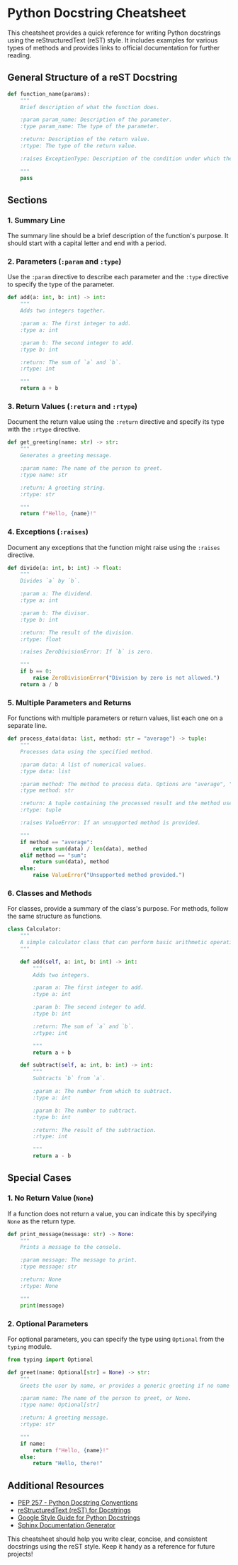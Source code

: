 
# Python Docstring Cheatsheet

This cheatsheet provides a quick reference for writing Python docstrings using the reStructuredText (reST) style. It includes examples for various types of methods and provides links to official documentation for further reading.

## General Structure of a reST Docstring

```python
def function_name(params):
    """
    Brief description of what the function does.

    :param param_name: Description of the parameter.
    :type param_name: The type of the parameter.

    :return: Description of the return value.
    :rtype: The type of the return value.

    :raises ExceptionType: Description of the condition under which the exception is raised.

    """
    pass
```

## Sections

### 1. Summary Line

The summary line should be a brief description of the function's purpose. It should start with a capital letter and end with a period.

### 2. Parameters (`:param` and `:type`)

Use the `:param` directive to describe each parameter and the `:type` directive to specify the type of the parameter.

```python
def add(a: int, b: int) -> int:
    """
    Adds two integers together.

    :param a: The first integer to add.
    :type a: int

    :param b: The second integer to add.
    :type b: int

    :return: The sum of `a` and `b`.
    :rtype: int

    """
    return a + b
```

### 3. Return Values (`:return` and `:rtype`)

Document the return value using the `:return` directive and specify its type with the `:rtype` directive.

```python
def get_greeting(name: str) -> str:
    """
    Generates a greeting message.

    :param name: The name of the person to greet.
    :type name: str

    :return: A greeting string.
    :rtype: str

    """
    return f"Hello, {name}!"
```

### 4. Exceptions (`:raises`)

Document any exceptions that the function might raise using the `:raises` directive.

```python
def divide(a: int, b: int) -> float:
    """
    Divides `a` by `b`.

    :param a: The dividend.
    :type a: int

    :param b: The divisor.
    :type b: int

    :return: The result of the division.
    :rtype: float

    :raises ZeroDivisionError: If `b` is zero.

    """
    if b == 0:
        raise ZeroDivisionError("Division by zero is not allowed.")
    return a / b
```

### 5. Multiple Parameters and Returns

For functions with multiple parameters or return values, list each one on a separate line.

```python
def process_data(data: list, method: str = "average") -> tuple:
    """
    Processes data using the specified method.

    :param data: A list of numerical values.
    :type data: list

    :param method: The method to process data. Options are "average", "sum". Defaults to "average".
    :type method: str

    :return: A tuple containing the processed result and the method used.
    :rtype: tuple

    :raises ValueError: If an unsupported method is provided.

    """
    if method == "average":
        return sum(data) / len(data), method
    elif method == "sum":
        return sum(data), method
    else:
        raise ValueError("Unsupported method provided.")
```

### 6. Classes and Methods

For classes, provide a summary of the class's purpose. For methods, follow the same structure as functions.

```python
class Calculator:
    """
    A simple calculator class that can perform basic arithmetic operations.
    """

    def add(self, a: int, b: int) -> int:
        """
        Adds two integers.

        :param a: The first integer to add.
        :type a: int

        :param b: The second integer to add.
        :type b: int

        :return: The sum of `a` and `b`.
        :rtype: int

        """
        return a + b

    def subtract(self, a: int, b: int) -> int:
        """
        Subtracts `b` from `a`.

        :param a: The number from which to subtract.
        :type a: int

        :param b: The number to subtract.
        :type b: int

        :return: The result of the subtraction.
        :rtype: int

        """
        return a - b
```

## Special Cases

### 1. No Return Value (`None`)

If a function does not return a value, you can indicate this by specifying `None` as the return type.

```python
def print_message(message: str) -> None:
    """
    Prints a message to the console.

    :param message: The message to print.
    :type message: str

    :return: None
    :rtype: None

    """
    print(message)
```

### 2. Optional Parameters

For optional parameters, you can specify the type using `Optional` from the `typing` module.

```python
from typing import Optional

def greet(name: Optional[str] = None) -> str:
    """
    Greets the user by name, or provides a generic greeting if no name is given.

    :param name: The name of the person to greet, or None.
    :type name: Optional[str]

    :return: A greeting message.
    :rtype: str

    """
    if name:
        return f"Hello, {name}!"
    else:
        return "Hello, there!"
```

## Additional Resources

- [PEP 257 - Python Docstring Conventions](https://www.python.org/dev/peps/pep-0257/)
- [reStructuredText (reST) for Docstrings](https://docutils.sourceforge.io/rst.html)
- [Google Style Guide for Python Docstrings](https://google.github.io/styleguide/pyguide.html#38-comments-and-docstrings)
- [Sphinx Documentation Generator](https://www.sphinx-doc.org/en/master/)

This cheatsheet should help you write clear, concise, and consistent docstrings using the reST style. Keep it handy as a reference for future projects!
